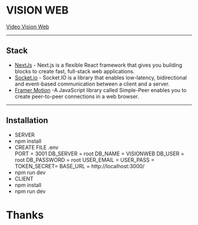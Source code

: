 <h1>VISION WEB</h1>

<a href="https://youtu.be/PicAjEIeEo0?si=lc0vxQfPyHf_DZ83" >Video Vision Web</a>


<hr/>
<h2>Stack</h2>

<ul>
  <li> <a href="https://nextjs.org/" >NextJs</a> - Next.js is a flexible React framework that gives you building blocks to create fast, full-stack web applications. </li>
  <li> <a href="https://socket.io/" >Socket.io</a> - Socket.IO is a library that enables low-latency, bidirectional and event-based communication between a client and a server.  </li>
  <li> <a href="https://github.com/feross/simple-peer" >Framer Motion</a> -A JavaScript library called Simple-Peer enables you to create peer-to-peer connections in a web browser. </li>
</ul>

<hr/>

<h2>Installation</h2>

<ul>
  
  <li> SERVER </li>
  <li> npm install </li>
  <li>CREATE FILE .env </li>
  PORT = 3001
  DB_SERVER = root
  DB_NAME = VISIONWEB
  DB_USER = root
  DB_PASSWORD = root
  USER_EMAIL = 
  USER_PASS = 
  TOKEN_SECRET= 
  BASE_URL = http://localhost:3000/
  <li> npm run dev </li>
  <li> CLIENT </li>
  <li> npm install </li>
  <li> npm run dev </li>

</ul>

 

<h1>Thanks</h1>


